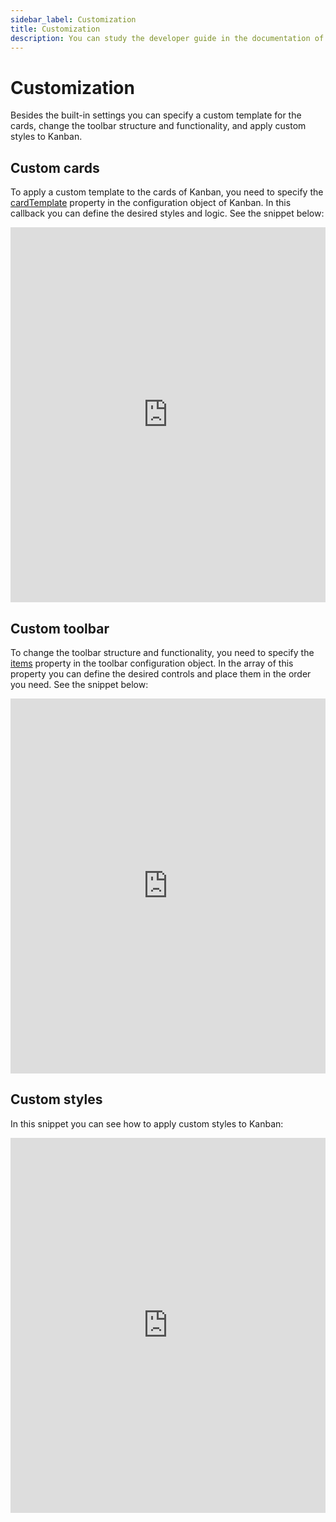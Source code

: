 ```yaml
---
sidebar_label: Customization
title: Customization
description: You can study the developer guide in the documentation of the JavaScript Kanban library. Browse API reference, try out code examples and live demos.
---
```


# Customization

Besides the built-in settings you can specify a custom template for the cards, change the toolbar structure and functionality, and apply custom styles to Kanban.

## Custom cards

To apply a custom template to the cards of Kanban, you need to specify the [cardTemplate](api/config/js_kanban_cardtemplate_config.md) property in the configuration object of Kanban. In this callback you can define the desired styles and logic. See the snippet below:   

<iframe src="https://snippet.dhtmlx.com/8rhdq81d?mode=js" frameborder="0" class="snippet_iframe" width="100%" height="600"></iframe>

## Custom toolbar

To change the toolbar structure and functionality, you need to specify the [items](api/config/toolbar_items_config.md) property in the toolbar configuration object. In the array of this property you can define the desired controls and place them in the order you need. See the snippet below:

<iframe src="https://snippet.dhtmlx.com/s5r5h4ju?mode=js" frameborder="0" class="snippet_iframe" width="100%" height="600"></iframe>

## Custom styles

In this snippet you can see how to apply custom styles to Kanban:

<iframe src="https://snippet.dhtmlx.com/oj18xwb5?mode=js" frameborder="0" class="snippet_iframe" width="100%" height="600"></iframe>
